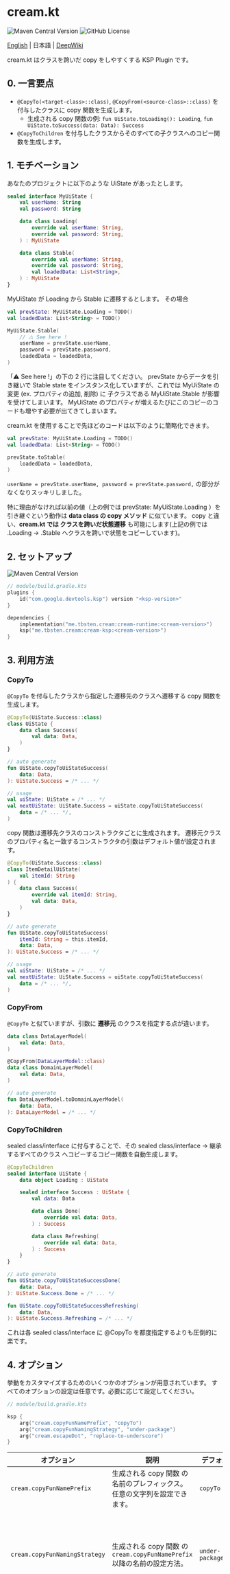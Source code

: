# cream.kt

![Maven Central Version](https://img.shields.io/maven-central/v/me.tbsten.cream/cream-runtime)
![GitHub License](https://img.shields.io/github/license/TBSten/cream)

<a href="https://github.com/TBSten/cream/blob/main/README.md">English</a> |
日本語 | <a href="https://deepwiki.com/TBSten/cream">DeepWiki</a>

cream.kt はクラスを跨いだ copy をしやすくする KSP Plugin です。

## 0. 一言要点

- `@CopyTo(<target-class>::class)`, `@CopyFrom(<source-class>::class)` を付与したクラスに copy
  関数を生成します。
    - 生成される copy 関数の例: `fun UiState.toLoading(): Loading`,
      `fun UiState.toSuccess(data: Data): Success`
- `@CopyToChildren` を付与したクラスからそのすべての子クラスへのコピー関数を生成します。

## 1. モチベーション

あなたのプロジェクトに以下のような UiState があったとします。

```kt
sealed interface MyUiState {
    val userName: String
    val password: String

    data class Loading(
        override val userName: String,
        override val password: String,
    ) : MyUiState

    data class Stable(
        override val userName: String,
        override val password: String,
        val loadedData: List<String>,
    ) : MyUiState
}
```

MyUiState が Loading から Stable に遷移するとします。
その場合

```kt
val prevState: MyUiState.Loading = TODO()
val loadedData: List<String> = TODO()

MyUiState.Stable(
    // ⚠️ See here !
    userName = prevState.userName,
    password = prevState.password,
    loadedData = loadedData,
)
```

「⚠️ See here !」の下の 2 行に注目してください。
prevState からデータを引き継いで Stable state をインスタンス化していますが、これでは MyUiState
の変更 (ex. プロパティの追加, 削除) に 子クラスである MyUiState.Stable が影響を受けてしまいます。
MyUiState のプロパティが増えるたびにこのコピーのコードも増やす必要が出てきてしまいます。

cream.kt を使用することで先ほどのコードは以下のように簡略化できます。

```kt
val prevState: MyUiState.Loading = TODO()
val loadedData: List<String> = TODO()

prevState.toStable(
    loadedData = loadedData,
)
```

`userName = prevState.userName, password = prevState.password,` の部分がなくなりスッキリしました。

特に理由がなければ以前の値（上の例では prevState: MyUiState.Loading ）を引き継ぐという動作は **data
class の copy メソッド** に似ています。
copy と違い、**cream.kt では クラスを跨いだ状態遷移** も可能にします(上記の例では .Loading -> .Stable
へクラスを跨いで状態をコピーしています)。

## 2. セットアップ

![Maven Central Version](https://img.shields.io/maven-central/v/me.tbsten.cream/cream-runtime)

```kts
// module/build.gradle.kts
plugins {
    id("com.google.devtools.ksp") version "<ksp-version>"
}

dependencies {
    implementation("me.tbsten.cream:cream-runtime:<cream-version>")
    ksp("me.tbsten.cream:cream-ksp:<cream-version>")
}
```

## 3. 利用方法

### CopyTo

`@CopyTo` を付与したクラスから指定した遷移先のクラスへ遷移する copy 関数を生成します。

```kt
@CopyTo(UiState.Success::class)
class UiState {
    data class Success(
        val data: Data,
    )
}

// auto generate
fun UiState.copyToUiStateSuccess(
    data: Data,
): UiState.Success = /* ... */

// usage
val uiState: UiState = /* ... */
val nextUiState: UiState.Success = uiState.copyToUiStateSuccess(
    data = /* ... */,
)
```

copy 関数は遷移先クラスのコンストラクタごとに生成されます。
遷移元クラスのプロパティ名と一致するコンストラクタの引数はデフォルト値が設定されます。

```kt
@CopyTo(UiState.Success::class)
class ItemDetailUiState(
    val itemId: String
) {
    data class Success(
        override val itemId: String,
        val data: Data,
    )
}

// auto generate
fun UiState.copyToUiStateSuccess(
    itemId: String = this.itemId,
    data: Data,
): UiState.Success = /* ... */

// usage
val uiState: UiState = /* ... */
val nextUiState: UiState.Success = uiState.copyToUiStateSuccess(
    data = /* ... */,
)
```

### CopyFrom

`@CopyTo` と似ていますが、引数に **遷移元** のクラスを指定する点が違います。

```kt
data class DataLayerModel(
    val data: Data,
)

@CopyFrom(DataLayerModel::class)
data class DomainLayerModel(
    val data: Data,
)

// auto generate
fun DataLayerModel.toDomainLayerModel(
    data: Data,
): DataLayerModel = /* ... */
```

### CopyToChildren

sealed class/interface に付与することで、その sealed class/interface -> 継承するすべてのクラス
へコピーするコピー関数を自動生成します。

```kt
@CopyToChildren
sealed interface UiState {
    data object Loading : UiState

    sealed interface Success : UiState {
        val data: Data

        data class Done(
            override val data: Data,
        ) : Success

        data class Refreshing(
            override val data: Data,
        ) : Success
    }
}

// auto generate
fun UiState.copyToUiStateSuccessDone(
    data: Data,
): UiState.Success.Done = /* ... */

fun UiState.copyToUiStateSuccessRefreshing(
    data: Data,
): UiState.Success.Refreshing = /* ... */
```

これは各 sealed class/interface に @CopyTo を都度指定するよりも圧倒的に楽です。

## 4. オプション

挙動をカスタマイズするためのいくつかのオプションが用意されています。
すべてのオプションの設定は任意です。必要に応じて設定してください。

```kts
// module/build.gradle.kts

ksp {
    arg("cream.copyFunNamePrefix", "copyTo")
    arg("cream.copyFunNamingStrategy", "under-package")
    arg("cream.escapeDot", "replace-to-underscore")
}
```

| オプション                         | 説明                                                    | デフォルト                     | 設定例                                                        |                                                                                                                                                                                                             |
|-------------------------------|-------------------------------------------------------|---------------------------|------------------------------------------------------------|-------------------------------------------------------------------------------------------------------------------------------------------------------------------------------------------------------------|
| `cream.copyFunNamePrefix`     | 生成される copy 関数 の名前のプレフィックス。任意の文字列を設定できます。              | `copyTo`                  | `copyTo`, `transitionTo`, `mapTo`                          |                                                                                                                                                                                                             |
|                               |                                                       |                           | `copyTo`                                                   | `copyToHoge`, `copyToFuga` のような関数が生成されるようになります。                                                                                                                                                             |
| `cream.copyFunNamingStrategy` | 生成される copy 関数 の `cream.copyFunNamePrefix` 以降の名前の設定方法。 | `under-package`           | `under-package`, `diff-parent`, `simple-name`, `full-name` |                                                                                                                                                                                                             |
|                               |                                                       |                           | `under-package`                                            | 完全修飾クラス名のパッケージ名より下の部分<br /> 例: `com.example.ParentClass.ChildClass` -> プレフィックス + `ParentClassChildClass`(...) のような関数が生成されます                                                                                 |
|                               |                                                       |                           | `diff-parent`                                              | コピー元クラスとの差分の部分。ただし先頭の `.` は削除されます。<br /> 例: `com.example.ParentClass.ChildAClass` から `com.example.ParentClass.ChildBClass` にコピー -> プレフィックス + `BClass`(...) のような関数が生成されます                                    |
|                               |                                                       |                           | `simple-name`                                              | KClass.simpleName と同じ（つまり純粋なクラス名、ネストされたクラスの場合は外のクラスの名前を **含まない** ）。<br /> 例: `com.example.ParentClass.ChildClass` -> プレフィックス + `ChildClass`(...) のような関数が生成されます                                              |
|                               |                                                       |                           | `full-name`                                                | クラスの完全修飾クラス名。<br />例: `com.example.ParentClass.ChildClass` -> プレフィックス + `com.example.ParentClass.ChildClass`(...) のような関数が生成されます                                                                             |
|                               |                                                       |                           | `inner-name`                                               | ネストされたクラスの場合、純粋なクラス名（外のクラスの名前を **含む** ）。ネストされていない（つまりパッケージ直下にある）クラスの場合は `simple-name` と同じ。<br />例: `com.example.ParentClass.ChildClass` -> A function such as prefix + `ChildClass`(...) will be generated. |
| `cream.escapeDot`             | 生成される copy 関数名の `.` をエスケープする方法。                       | `"replace-to-underscore"` | `replace-to-underscore`, `pascal-case`                     |                                                                                                                                                                                                             |
|                               |                                                       |                           | `replace-to-underscore`                                    | `.` が `_` に置き換えられます。                                                                                                                                                                                        |
|                               |                                                       |                           | `pascal-case`                                              | `.` を単語区切りとみなし、各単語の先頭を大文字にして連結した文字列になります。                                                                                                                                                                   |

各オプション設定時の生成されるコピー関数名の詳細な例は、
[
`@CopyFunctionNameTest.kt`](cream-ksp/src/test/kotlin/me/tbsten/cream/ksp/transform/CopyFunctionNameTest.kt)
のテストケースを参考にしてください。

